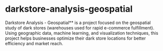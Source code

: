 # darkstore-analysis-geospatial
Darkstore Analysis - Geospatial** is a project focused on the geospatial study of dark stores (warehouses used for rapid e-commerce fulfillment). Using geographic data, machine learning, and visualization techniques, this project helps businesses optimize their dark store locations for better efficiency and market reach.
